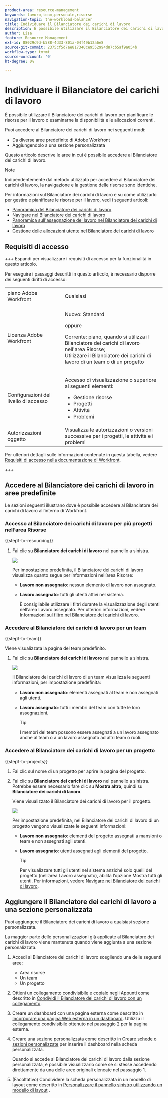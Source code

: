 ```yaml
---
product-area: resource-management
keywords: lavoro,team,personale,risorse
navigation-topic: the-workload-balancer
title: Individuare il Bilanciatore dei carichi di lavoro
description: È possibile utilizzare il Bilanciatore dei carichi di lavoro per pianificare le risorse per il lavoro o esaminarne la disponibilità e le allocazioni correnti.
author: Lisa
feature: Resource Management
exl-id: 88029c9d-b588-4d33-801a-04f49b12a6e8
source-git-commit: 2375cf5d7ae817340ce9552994d87cb5af9a054b
workflow-type: tm+mt
source-wordcount: '0'
ht-degree: 0%

---
```


# Individuare il Bilanciatore dei carichi di lavoro

È possibile utilizzare il Bilanciatore dei carichi di lavoro per pianificare le risorse per il lavoro o esaminarne la disponibilità e le allocazioni correnti.

Puoi accedere al Bilanciatore dei carichi di lavoro nei seguenti modi:

* Da diverse aree predefinite di Adobe Workfront
* Aggiungendolo a una sezione personalizzata

Questo articolo descrive le aree in cui è possibile accedere al Bilanciatore dei carichi di lavoro.

>[!NOTE]
>
>Indipendentemente dal metodo utilizzato per accedere al Bilanciatore dei carichi di lavoro, la navigazione e la gestione delle risorse sono identiche.
>
>Per informazioni sul Bilanciatore dei carichi di lavoro e su come utilizzarlo per gestire e pianificare le risorse per il lavoro, vedi i seguenti articoli:
>
>* [Panoramica del Bilanciatore dei carichi di lavoro](../../resource-mgmt/workload-balancer/overview-workload-balancer.md)
>* [Navigare nel Bilanciatore dei carichi di lavoro](../../resource-mgmt/workload-balancer/navigate-the-workload-balancer.md)
>* [Panoramica sull&#39;assegnazione del lavoro nel Bilanciatore dei carichi di lavoro](../../resource-mgmt/workload-balancer/assign-work-in-workload-balancer.md)
>* [Gestione delle allocazioni utente nel Bilanciatore dei carichi di lavoro](../../resource-mgmt/workload-balancer/manage-user-allocations-workload-balancer.md)

## Requisiti di accesso

+++ Espandi per visualizzare i requisiti di accesso per la funzionalità in questo articolo.

Per eseguire i passaggi descritti in questo articolo, è necessario disporre dei seguenti diritti di accesso:

<table style="table-layout:auto"> 
 <col> 
 <col> 
 <tbody> 
  <tr> 
   <td role="rowheader">piano Adobe Workfront</td> 
   <td> <p>Qualsiasi </p> </td> 
  </tr> 
  <tr> 
   <td role="rowheader">Licenza Adobe Workfront</td> 
   <td><p>Nuovo: Standard</p>
       <p>oppure</p>
       <p>Corrente: piano, quando si utilizza il Bilanciatore dei carichi di lavoro nell'area Risorse;</br>
       Utilizzare il Bilanciatore dei carichi di lavoro di un team o di un progetto</p></td>
  </tr> 
   <td role="rowheader">Configurazioni del livello di accesso</td> 
   <td> <p>Accesso di visualizzazione o superiore ai seguenti elementi:</p> 
    <ul> 
     <li>Gestione risorse</li> 
     <li>Progetti</li> 
     <li>Attività</li> 
     <li>Problemi</li> 
    </ul> </td> 
  </tr> 
  <tr> 
   <td role="rowheader">Autorizzazioni oggetto</td> 
   <td>Visualizza le autorizzazioni o versioni successive per i progetti, le attività e i problemi</td> 
  </tr> 
 </tbody> 
</table>

Per ulteriori dettagli sulle informazioni contenute in questa tabella, vedere [Requisiti di accesso nella documentazione di Workfront](/help/quicksilver/administration-and-setup/add-users/access-levels-and-object-permissions/access-level-requirements-in-documentation.md).

+++

## Accedere al Bilanciatore dei carichi di lavoro in aree predefinite

Le sezioni seguenti illustrano dove è possibile accedere al Bilanciatore dei carichi di lavoro all’interno di Workfront.

### Accesso al Bilanciatore dei carichi di lavoro per più progetti nell’area Risorse

{{step1-to-resourcing}}

1. Fai clic su **Bilanciatore dei carichi di lavoro** nel pannello a sinistra.

   ![](assets/nwe-balancer-global.png)

   Per impostazione predefinita, il Bilanciatore dei carichi di lavoro visualizza quanto segue per informazioni nell’area Risorse:

   * **Lavoro non assegnato**: nessun elemento di lavoro non assegnato.
   * **Lavoro assegnato**: tutti gli utenti attivi nel sistema.

     È consigliabile utilizzare i filtri durante la visualizzazione degli utenti nell’area Lavoro assegnato. Per ulteriori informazioni, vedere [Informazioni sul filtro nel Bilanciatore dei carichi di lavoro](../workload-balancer/filter-information-workload-balancer.md).

### Accedere al Bilanciatore dei carichi di lavoro per un team

{{step1-to-team}}

Viene visualizzata la pagina del team predefinito.

1. Fai clic su **Bilanciatore dei carichi di lavoro** nel pannello a sinistra.

   ![](assets/nwe-balancer-team-350x172.png)

   Il Bilanciatore dei carichi di lavoro di un team visualizza le seguenti informazioni, per impostazione predefinita:

   * **Lavoro non assegnato**: elementi assegnati al team e non assegnati agli utenti.
   * **Lavoro assegnato**: tutti i membri del team con tutte le loro assegnazioni.

     >[!TIP]
     >
     >I membri del team possono essere assegnati a un lavoro assegnato anche al team o a un lavoro assegnato ad altri team o ruoli.

### Accedere al Bilanciatore dei carichi di lavoro per un progetto

{{step1-to-projects}}

1. Fai clic sul nome di un progetto per aprire la pagina del progetto.
1. Fai clic su **Bilanciatore dei carichi di lavoro** nel pannello a sinistra. Potrebbe essere necessario fare clic su **Mostra altro**, quindi su **Bilanciatore dei carichi di lavoro**.

   Viene visualizzato il Bilanciatore dei carichi di lavoro per il progetto.

   ![](assets/nwe-balancer-project-350x152.png)

   Per impostazione predefinita, nel Bilanciatore dei carichi di lavoro di un progetto vengono visualizzate le seguenti informazioni:

   * **Lavoro non assegnato**: elementi del progetto assegnati a mansioni o team e non assegnati agli utenti.
   * **Lavoro assegnato**: utenti assegnati agli elementi del progetto.

     >[!TIP]
     >
     >Per visualizzare tutti gli utenti nel sistema anziché solo quelli del progetto (nell’area Lavoro assegnato), abilita l’opzione Mostra tutti gli utenti. Per informazioni, vedere [Navigare nel Bilanciatore dei carichi di lavoro](../workload-balancer/navigate-the-workload-balancer.md).


## Aggiungere il Bilanciatore dei carichi di lavoro a una sezione personalizzata

Puoi aggiungere il Bilanciatore dei carichi di lavoro a qualsiasi sezione personalizzata.

La maggior parte delle personalizzazioni già applicate al Bilanciatore dei carichi di lavoro viene mantenuta quando viene aggiunta a una sezione personalizzata.

1. Accedi al Bilanciatore dei carichi di lavoro scegliendo una delle seguenti aree:

   * Area risorse
   * Un team
   * Un progetto

1. Ottieni un collegamento condivisibile e copialo negli Appunti come descritto in [Condividi il Bilanciatore dei carichi di lavoro con un collegamento](../../resource-mgmt/workload-balancer/share-link-for-workload-balancer.md).
1. Creare un dashboard con una pagina esterna come descritto in [Incorporare una pagina Web esterna in un dashboard](../../reports-and-dashboards/dashboards/creating-and-managing-dashboards/embed-external-web-page-dashboard.md). Utilizza il collegamento condivisibile ottenuto nel passaggio 2 per la pagina esterna.

   <!--
      (NOTE: ensure this stays correct)
      -->

1. Creare una sezione personalizzata come descritto in [Creare schede o sezioni personalizzate](../../workfront-basics/manage-your-account-and-profile/configuring-your-user-profile/create-custom-tabs.md) per inserire il dashboard nella scheda personalizzata.

   Quando si accede al Bilanciatore dei carichi di lavoro dalla sezione personalizzata, è possibile visualizzarlo come se si stesse accedendo direttamente da una delle aree originali elencate nel passaggio 1.

   <!--
      (NOTE: ensure this stays correct)
     -->

1. (Facoltativo) Condividere la scheda personalizzata in un modello di layout come descritto in [Personalizzare il pannello sinistro utilizzando un modello di layout](../../administration-and-setup/customize-workfront/use-layout-templates/customize-left-panel.md) .


<!--
For a team:

* From the Workload Balancer section of a team.

  You can adjust allocations and review or assign work from multiple projects to individual team members.

For a project:

  You can do the following when you use the Workload Balancer within a project:

   * Assign work on the project to users already assigned other work on the project.
   * Assign work to any user that might not be on the project.

   * View additional work that users are assigned to on other projects.
   * Adjust user allocations to work items.-->